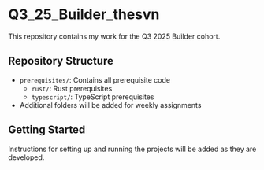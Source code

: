 # Q3_25_Builder_thesvn

This repository contains my work for the Q3 2025 Builder cohort.

## Repository Structure

- `prerequisites/`: Contains all prerequisite code
  - `rust/`: Rust prerequisites
  - `typescript/`: TypeScript prerequisites
- Additional folders will be added for weekly assignments

## Getting Started

Instructions for setting up and running the projects will be added as they are developed.
